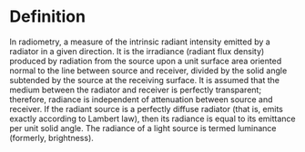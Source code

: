 # Definition

In radiometry, a measure of the intrinsic radiant intensity emitted by a
radiator in a given direction. It is the irradiance (radiant flux
density) produced by radiation from the source upon a unit surface area
oriented normal to the line between source and receiver, divided by the
solid angle subtended by the source at the receiving surface. It is
assumed that the medium between the radiator and receiver is perfectly
transparent; therefore, radiance is independent of attenuation between
source and receiver. If the radiant source is a perfectly diffuse
radiator (that is, emits exactly according to Lambert law), then its
radiance is equal to its emittance per unit solid angle. The radiance of
a light source is termed luminance (formerly, brightness).
